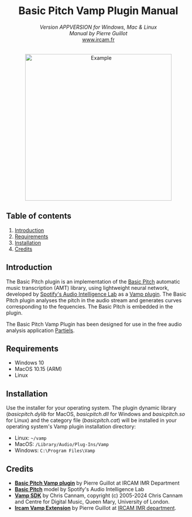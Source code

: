 <h1 align="center">Basic Pitch Vamp Plugin Manual</h1>

<p align="center">
<i>Version APPVERSION for Windows, Mac & Linux</i><br>
<i>Manual by Pierre Guillot</i><br>
<a href="www.ircam.fr">www.ircam.fr</a><br><br>
</p>

<p align="center">
<img src="../resource/Screenshot.png" alt="Example" width="400"/>
</p>

## Table of contents

1. [Introduction](#introduction)
2. [Requirements](#system-requirements)
3. [Installation](#installation)
5. [Credits](#credits)

## Introduction

The Basic Pitch plugin is an implementation of the [Basic Pitch](https://github.com/spotify/basic-pitch) automatic music transcription (AMT) library, using lightweight neural network, developed by [Spotify's Audio Intelligence Lab](https://research.atspotify.com/audio-intelligence/) as a [Vamp plugin](https://www.vamp-plugins.org/). The Basic Pitch plugin analyses the pitch in the audio stream and generates curves corresponding to the fequencies. The Basic Pitch is embedded in the plugin.

The Basic Pitch Vamp Plugin has been designed for use in the free audio analysis application [Partiels](https://forum.ircam.fr/projects/detail/partiels/).

## Requirements

- Windows 10
- MacOS 10.15 (ARM)
- Linux

## Installation

Use the installer for your operating system. The plugin dynamic library (*basicpitch.dylib* for MacOS, *basicpitch.dll* for Windows and *basicpitch.so* for Linux) and the category file (*basicpitch.cat*) will be installed in your operating system's Vamp plugin installation directory:
- Linux: `~/vamp`
- MacOS: `/Library/Audio/Plug-Ins/Vamp`
- Windows: `C:\Program Files\Vamp`

## Credits

- **[Basic Pitch Vamp plugin](https://www.ircam.fr/)** by Pierre Guillot at IRCAM IMR Department
- **[Basic Pitch](https://github.com/spotify/basic-pitch)** model by Spotify's Audio Intelligence Lab
- **[Vamp SDK](https://github.com/vamp-plugins/vamp-plugin-sdk)** by Chris Cannam, copyright (c) 2005-2024 Chris Cannam and Centre for Digital Music, Queen Mary, University of London.
- **[Ircam Vamp Extension](https://github.com/Ircam-Partiels/ircam-vamp-extension)** by Pierre Guillot at [IRCAM IMR department](https://www.ircam.fr/).  

